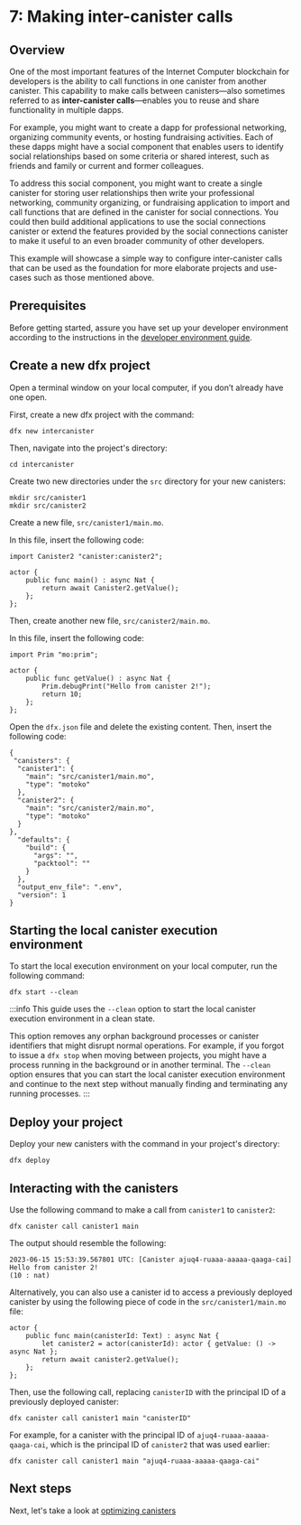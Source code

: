 # 7: Making inter-canister calls

## Overview
One of the most important features of the Internet Computer blockchain for developers is the ability to call functions in one canister from another canister. This capability to make calls between canisters—also sometimes referred to as **inter-canister calls**—enables you to reuse and share functionality in multiple dapps.

For example, you might want to create a dapp for professional networking, organizing community events, or hosting fundraising activities. Each of these dapps might have a social component that enables users to identify social relationships based on some criteria or shared interest, such as friends and family or current and former colleagues.

To address this social component, you might want to create a single canister for storing user relationships then write your professional networking, community organizing, or fundraising application to import and call functions that are defined in the canister for social connections. You could then build additional applications to use the social connections canister or extend the features provided by the social connections canister to make it useful to an even broader community of other developers.

This example will showcase a simple way to configure inter-canister calls that can be used as the foundation for more elaborate projects and use-cases such as those mentioned above. 

## Prerequisites

Before getting started, assure you have set up your developer environment according to the instructions in the [developer environment guide](./dev-env.md).

## Create a new dfx project 

Open a terminal window on your local computer, if you don’t already have one open.

First, create a new dfx project with the command:

```
dfx new intercanister
```

Then, navigate into the project's directory:

```
cd intercanister
```

Create two new directories under the `src` directory for your new canisters:

```
mkdir src/canister1
mkdir src/canister2
```

Create a new file, `src/canister1/main.mo`.

In this file, insert the following code:

```
import Canister2 "canister:canister2";

actor {
    public func main() : async Nat {
        return await Canister2.getValue();
    };
};
```

Then, create another new file, `src/canister2/main.mo`.

In this file, insert the following code:

```
import Prim "mo:prim";

actor {
    public func getValue() : async Nat {
        Prim.debugPrint("Hello from canister 2!");
        return 10;
    };
};
```

Open the `dfx.json` file and delete the existing content. Then, insert the following code:

```
{
 "canisters": {
  "canister1": {
    "main": "src/canister1/main.mo",
    "type": "motoko"
  },
  "canister2": {
    "main": "src/canister2/main.mo",
    "type": "motoko"
  }
},
  "defaults": {
    "build": {
      "args": "",
      "packtool": ""
    }
  },
  "output_env_file": ".env",
  "version": 1
}
```

## Starting the local canister execution environment 

To start the local execution environment on your local computer, run the following command:

```
dfx start --clean
```

:::info
This guide uses the `--clean` option to start the local canister execution environment in a clean state.

This option removes any orphan background processes or canister identifiers that might disrupt normal operations. For example, if you forgot to issue a `dfx stop` when moving between projects, you might have a process running in the background or in another terminal. The `--clean` option ensures that you can start the local canister execution environment and continue to the next step without manually finding and terminating any running processes.
:::

## Deploy your project 

Deploy your new canisters with the command in your project's directory:

```
dfx deploy
```

## Interacting with the canisters

Use the following command to make a call from `canister1` to `canister2`:

```
dfx canister call canister1 main 
```

The output should resemble the following:

```
2023-06-15 15:53:39.567801 UTC: [Canister ajuq4-ruaaa-aaaaa-qaaga-cai] Hello from canister 2!
(10 : nat)
```

Alternatively, you can also use a canister id to access a previously deployed canister by using the following piece of code in the `src/canister1/main.mo` file:

```
actor {
    public func main(canisterId: Text) : async Nat {
        let canister2 = actor(canisterId): actor { getValue: () -> async Nat };
        return await canister2.getValue();
    };
};
```

Then, use the following call, replacing `canisterID` with the principal ID of a previously deployed canister:

```
dfx canister call canister1 main "canisterID"
```

For example, for a canister with the principal ID of `ajuq4-ruaaa-aaaaa-qaaga-cai`, which is the principal ID of `canister2` that was used earlier:

```
dfx canister call canister1 main "ajuq4-ruaaa-aaaaa-qaaga-cai"
```

## Next steps

Next, let's take a look at [optimizing canisters](./optimizing.md)